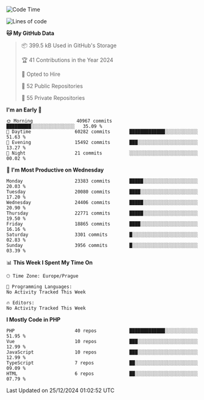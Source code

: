 <!--START_SECTION:waka-->
![Code Time](http://img.shields.io/badge/Code%20Time-1%2C583%20hrs%2058%20mins-blue)

![Lines of code](https://img.shields.io/badge/From%20Hello%20World%20I%27ve%20Written-36.0%20million%20lines%20of%20code-blue)

**🐱 My GitHub Data** 

> 📦 399.5 kB Used in GitHub's Storage 
 > 
> 🏆 41 Contributions in the Year 2024
 > 
> 💼 Opted to Hire
 > 
> 📜 52 Public Repositories 
 > 
> 🔑 55 Private Repositories 
 > 
**I'm an Early 🐤** 

```text
🌞 Morning                40967 commits       █████████░░░░░░░░░░░░░░░░   35.09 % 
🌆 Daytime                60282 commits       █████████████░░░░░░░░░░░░   51.63 % 
🌃 Evening                15492 commits       ███░░░░░░░░░░░░░░░░░░░░░░   13.27 % 
🌙 Night                  21 commits          ░░░░░░░░░░░░░░░░░░░░░░░░░   00.02 % 
```
📅 **I'm Most Productive on Wednesday** 

```text
Monday                   23383 commits       █████░░░░░░░░░░░░░░░░░░░░   20.03 % 
Tuesday                  20080 commits       ████░░░░░░░░░░░░░░░░░░░░░   17.20 % 
Wednesday                24406 commits       █████░░░░░░░░░░░░░░░░░░░░   20.90 % 
Thursday                 22771 commits       █████░░░░░░░░░░░░░░░░░░░░   19.50 % 
Friday                   18865 commits       ████░░░░░░░░░░░░░░░░░░░░░   16.16 % 
Saturday                 3301 commits        █░░░░░░░░░░░░░░░░░░░░░░░░   02.83 % 
Sunday                   3956 commits        █░░░░░░░░░░░░░░░░░░░░░░░░   03.39 % 
```


📊 **This Week I Spent My Time On** 

```text
🕑︎ Time Zone: Europe/Prague

💬 Programming Languages: 
No Activity Tracked This Week

🔥 Editors: 
No Activity Tracked This Week
```

**I Mostly Code in PHP** 

```text
PHP                      40 repos            █████████████░░░░░░░░░░░░   51.95 % 
Vue                      10 repos            ███░░░░░░░░░░░░░░░░░░░░░░   12.99 % 
JavaScript               10 repos            ███░░░░░░░░░░░░░░░░░░░░░░   12.99 % 
TypeScript               7 repos             ██░░░░░░░░░░░░░░░░░░░░░░░   09.09 % 
HTML                     6 repos             ██░░░░░░░░░░░░░░░░░░░░░░░   07.79 % 
```




 Last Updated on 25/12/2024 01:02:52 UTC
<!--END_SECTION:waka-->
<!--
**AlexKratky/AlexKratky** is a ✨ _special_ ✨ repository because its `README.md` (this file) appears on your GitHub profile.

Here are some ideas to get you started:

- 🔭 I’m currently working on ...
- 🌱 I’m currently learning ...
- 👯 I’m looking to collaborate on ...
- 🤔 I’m looking for help with ...
- 💬 Ask me about ...
- 📫 How to reach me: ...
- 😄 Pronouns: ...
- ⚡ Fun fact: ...
-->
